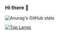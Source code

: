 ### Hi there 👋

![Anurag's GitHub stats](https://github-readme-stats.vercel.app/api?username=romchesko-pazzi&theme=blue-green&show_icons=true)

[![Top Langs](https://github-readme-stats.vercel.app/api/top-langs/?username=romchesko-pazzi&layout=compact)](https://github.com/romchesko-pazzi/github-readme-stats)

